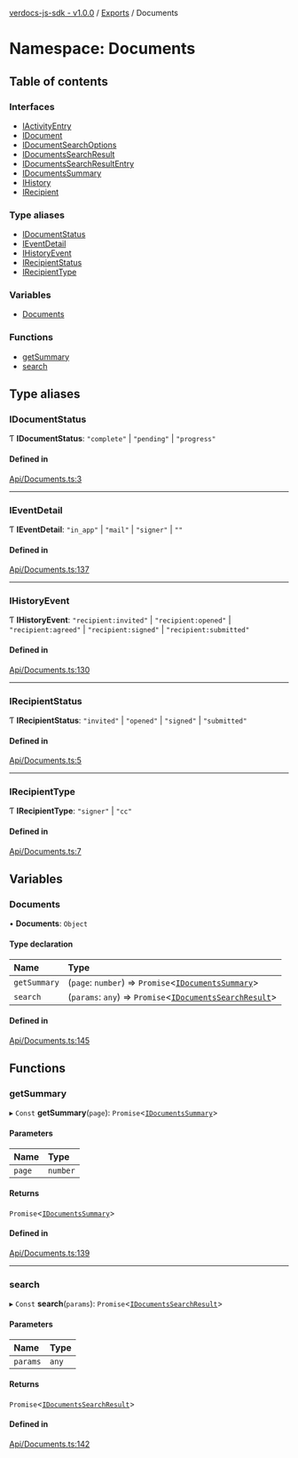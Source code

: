[verdocs-js-sdk - v1.0.0](../README.md) / [Exports](../modules.md) / Documents

# Namespace: Documents

## Table of contents

### Interfaces

- [IActivityEntry](../interfaces/Documents.IActivityEntry.md)
- [IDocument](../interfaces/Documents.IDocument.md)
- [IDocumentSearchOptions](../interfaces/Documents.IDocumentSearchOptions.md)
- [IDocumentsSearchResult](../interfaces/Documents.IDocumentsSearchResult.md)
- [IDocumentsSearchResultEntry](../interfaces/Documents.IDocumentsSearchResultEntry.md)
- [IDocumentsSummary](../interfaces/Documents.IDocumentsSummary.md)
- [IHistory](../interfaces/Documents.IHistory.md)
- [IRecipient](../interfaces/Documents.IRecipient.md)

### Type aliases

- [IDocumentStatus](Documents.md#idocumentstatus)
- [IEventDetail](Documents.md#ieventdetail)
- [IHistoryEvent](Documents.md#ihistoryevent)
- [IRecipientStatus](Documents.md#irecipientstatus)
- [IRecipientType](Documents.md#irecipienttype)

### Variables

- [Documents](Documents.md#documents)

### Functions

- [getSummary](Documents.md#getsummary)
- [search](Documents.md#search)

## Type aliases

### IDocumentStatus

Ƭ **IDocumentStatus**: ``"complete"`` \| ``"pending"`` \| ``"progress"``

#### Defined in

[Api/Documents.ts:3](https://github.com/Verdocs/js-sdk/blob/a85c709/src/Api/Documents.ts#L3)

___

### IEventDetail

Ƭ **IEventDetail**: ``"in_app"`` \| ``"mail"`` \| ``"signer"`` \| ``""``

#### Defined in

[Api/Documents.ts:137](https://github.com/Verdocs/js-sdk/blob/a85c709/src/Api/Documents.ts#L137)

___

### IHistoryEvent

Ƭ **IHistoryEvent**: ``"recipient:invited"`` \| ``"recipient:opened"`` \| ``"recipient:agreed"`` \| ``"recipient:signed"`` \| ``"recipient:submitted"``

#### Defined in

[Api/Documents.ts:130](https://github.com/Verdocs/js-sdk/blob/a85c709/src/Api/Documents.ts#L130)

___

### IRecipientStatus

Ƭ **IRecipientStatus**: ``"invited"`` \| ``"opened"`` \| ``"signed"`` \| ``"submitted"``

#### Defined in

[Api/Documents.ts:5](https://github.com/Verdocs/js-sdk/blob/a85c709/src/Api/Documents.ts#L5)

___

### IRecipientType

Ƭ **IRecipientType**: ``"signer"`` \| ``"cc"``

#### Defined in

[Api/Documents.ts:7](https://github.com/Verdocs/js-sdk/blob/a85c709/src/Api/Documents.ts#L7)

## Variables

### Documents

• **Documents**: `Object`

#### Type declaration

| Name | Type |
| :------ | :------ |
| `getSummary` | (`page`: `number`) => `Promise`<[`IDocumentsSummary`](../interfaces/Documents.IDocumentsSummary.md)\> |
| `search` | (`params`: `any`) => `Promise`<[`IDocumentsSearchResult`](../interfaces/Documents.IDocumentsSearchResult.md)\> |

#### Defined in

[Api/Documents.ts:145](https://github.com/Verdocs/js-sdk/blob/a85c709/src/Api/Documents.ts#L145)

## Functions

### getSummary

▸ `Const` **getSummary**(`page`): `Promise`<[`IDocumentsSummary`](../interfaces/Documents.IDocumentsSummary.md)\>

#### Parameters

| Name | Type |
| :------ | :------ |
| `page` | `number` |

#### Returns

`Promise`<[`IDocumentsSummary`](../interfaces/Documents.IDocumentsSummary.md)\>

#### Defined in

[Api/Documents.ts:139](https://github.com/Verdocs/js-sdk/blob/a85c709/src/Api/Documents.ts#L139)

___

### search

▸ `Const` **search**(`params`): `Promise`<[`IDocumentsSearchResult`](../interfaces/Documents.IDocumentsSearchResult.md)\>

#### Parameters

| Name | Type |
| :------ | :------ |
| `params` | `any` |

#### Returns

`Promise`<[`IDocumentsSearchResult`](../interfaces/Documents.IDocumentsSearchResult.md)\>

#### Defined in

[Api/Documents.ts:142](https://github.com/Verdocs/js-sdk/blob/a85c709/src/Api/Documents.ts#L142)
